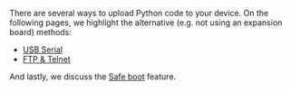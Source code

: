 
There are several ways to upload Python code to your device. On the following pages, we highlight the alternative (e.g. not using an expansion board) methods:

* [USB Serial](usbserial/)
* [FTP & Telnet](ftp/)

And lastly, we discuss the [Safe boot](safeboot/) feature. 